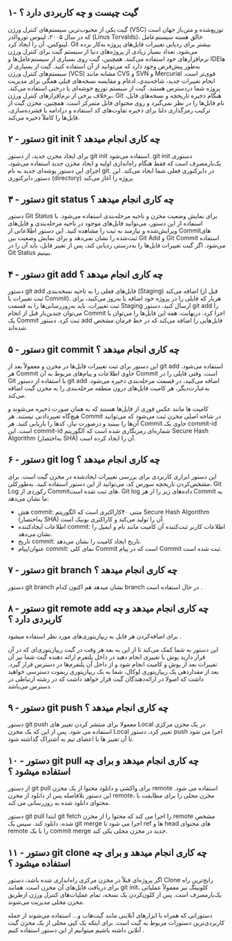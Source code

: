 ## ۱- گیت چیست و چه کاربردی دارد ؟

گیت یکی از محبوب‌ترین سیستم‌های کنترل ورژن (VSC) توزیع‌شده و متن‌باز جهان است که در سال ۲۰۰۵، لینوس توروالدز (Linus Torvalds)، خالق هسته سیستم‌عامل لینوکس، آن را ایجاد کرد. Git بیشتر برای ردیابی تغییرات فایل‌های پروژه به‌کار برده می‌شود. تعداد بسیار زیادی از پروژه‌های دنیا از سیستم گیت برای کنترل ورژن نرم‌افزارهای خود استفاده می‌کنند. همچنین، گیت روی بسیاری از سیستم‌عامل‌ها و IDEها به‌طور پیش‌فرض وجود دارد که می‌توانید از آن استفاده کنید.
گیت از بسیاری از سیستم‌های کنترل ورژن (VCS) مشابه مانند CVS و SVN و Mercurial قوی‌تر است. انجام تغییرات جدید، شاخه‌بندی، ادغام و مقایسه نسخه‌های قبلی همگی برای مدیریت پروژه شما دردسترس هستند. گیت از سیستم توزیع خوشه‌ای یا درختی استفاده می‌کند. برخلاف برخی از نرم‌افزارهای کنترل ورژن، Git هنگام ذخیره تاریخچه و نسخه‌های فایل، نام فایل‌ها را در نظر نمی‌گیرد و روی محتوای فایل متمرکز است. همچنین، مخزن گیت از ترکیب رمزگذاری دلتا برای ذخیره تفاوت‌های کد استفاده و درادامه با فشرده‌سازی، فایل‌ها را کاملاً ذخیره می‌کند.

## ۲ - دستور git init چه کاری انجام میدهد ؟

برای ایجاد مخزن جدید، از دستور git init استفاده می‌شود. git init دستوری یک‌بارمصرف است که فقط هنگام راه‌اندازی اولیه و ایجاد مخزن جدید استفاده می‌شود. اجرای این دستور پوشه‌ای جدید به نام git. در دایرکتوری فعلی شما ایجاد می‌کند.
این دستور دایرکتوری (directory) پروژه را آغاز می‌کند

## ۳ - دستور git status چه کاری انجام میدهد ؟

دستور Git Status برای نمایش وضعیت مخزن و ناحیه مرحله‌بندی استفاده می‌شود. با استفاده از این دستور، می‌توانید فایل‌های موجود در ناحیه مرحله‌بندی و فایل‌های ویرایش‌شده‌ و نیازمند به ثبت را مشاهده کنید. این دستور اطلاعاتی از Commitهای ثبت‌شده را نشان نمی‌دهد و برای نمایش وضعیت بین Git Add و Git Commit استفاده می‌شود. اگر گیت تغییرات فایل‌ها را به‌درستی ردیابی کند، پس از تغییر فایل، باید آن را در Git Status ببینیم.

## ۴ - دستور git add چه کاری انجام میدهد ؟

دستور git add فایل‌های فعلی را به ناحیه نسخه‌بندی (Staging) اضافه می‌کند (قبل از ثبت تغییرات با Commit). هربار که فایلی را در پروژه خود اضافه یا به‌روز می‌کنید، برای ثبت تغییرات، باید به‌روز‌رسانی‌ها را به قسمت Staging ارسال کنید. دستور git add را می‌توان چندین‌بار قبل از انجام Commit اجرا کرد. در‌نهایت، همه این فایل‌ها را می‌توان با یک Commit ثبت کرد. دستور add فایل‌هایی را اضافه می‌کند که در خط فرمان مشخص شده‌اند.

## ۵ - دستور git commit چه کاری انجام میدهد ؟

این دستور برای ثبت تغییرات فایل‌ها در مخزن و معمولاً بعد از git add استفاده می‌شود. هر Commit حاوی اطلاعات و پیام‌های مربوط به آن Commit است. وقتی فایلی را در Git با استفاده از دستور git add اضافه می‌کنید، در قسمت مرحله‌بندی ذخیره می‌شود. به‌عبارت‌دیگر، هر کامیت فایل‌های درون منطقه مرحله‌بندی را به مخزن گیت اضافه می‌کند.

کامیت ها مانند عکس فوری از فایل‌ها هستند که به همان صورت ذخیره می‌شوند و هیچ‌گاه تغییردادنی نیستند. هر Commit در شاخه اصلی مخزن ثبت می‌شود که می‌توانید آن‌ها را ببینید و درصورت نیاز، کدها را بازیابی کنید. هر Commit حاوی یک commit-id است. این commit-id شماره‌ای رمزنگاری شده است که الگوریتم Secure Hash Algorithm (به‌اختصار SHA) آن را ایجاد کرده است.

## ۶ - دستور git log چه کاری انجام میدهد ؟

این دستور ابزاری کاربردی برای بررسی تغییرات ایجاد‌شده در مخزن گیت است. برای مشخص‌کردن تاریخچه سورس کد، می‌توانید از این دستور استفاده کنید. به‌طور‌کلی، Git Log رکوردی از Commitهای ثبت شده است. Git log داده‌های زیر را از هر Commit به ما نشان می‌دهد:

- هش commit: متنی ۴۰کاراکتری است که الگوریتم Secure Hash Algorithm (به‌اختصار SHA) آن را تولید می‌کند و کاراکتری یونیک است.
- اطلاعات ایجاد‌کننده commit: اطلاعات کاربر ثبت‌کننده آن کامیت مانند نام و ایمیل را نشان می‌دهد.
- تاریخ commit: تاریخ ایجاد کامیت را نشان می‌دهد.
- عنوان/پیام commit: نمای کلی Commit است که در پیام Commit ثبت شده است.

## ۷ - دستور git branch چه کاری انجام میدهد ؟

دستور git branch نشان میدهد هم اکنون
کدام branch در حال استفاده است .

## ۸ - دستور git remote add چه کاری انجام میدهد و چه کاربردی دارد ؟

برای اضافه‌کردن هر فایل به ریپازیتوری‌های مورد نظر استفاده میشود .

این دستور به شما کمک می‌کند تا از این به بعد هر وقت در گیت ریپازیتوری‌ای که در آن قرار دارید پوش یا تغییری انجام دهید در داخل پلتفرم ارائه دهنده گیت شما نیز آن تغییرات بعد از پوش و کامیت انجام شود و از داخل آن پلتفرم‌ها در دسترس قرار گیرد. بعد از مقدار‌دهی یک ریپازیتوری لوکال، شما به یک ریپازیتوری ریموت دسترسی خواهید داشت که اصولا در ارائه‌دهندگان گیت قرار خواهد داشت که در رشته ارتباطی در دسترس می‌باشد.

## ۹ - دستور git push چه کاری انجام میدهد ؟

دستور git push معمولا برای منتشر کردن تغییر های Local در یک مخزن مرکزی استفاده می شود. پس از این که یک مخزن Local تغییر کرد، دستور push اجرا می شود تا آن تغییر ها با اعضای تیم به اشتراک گذاشته شود.

## ۱۰ - دستور git pull چه کاری انجام میدهد و برای چه استفاده میشود ؟

از دستور git pull برای واکشی و دانلود محتوا از یک مخزن remote استفاده می شود. این دستور بلافاصله پس از دانلود از مخزن remote، مخزن محلی را برای مطابقت با محتوای دانلود شده به روزرسانی می کند.

دستور git pull ابتدا git fetch را اجرا می کند که محتوا را از مخزن remote مشخص شده، دانلود کند. سپس یک git merge اجرا می شود تا ref ها و head های محتوای remote را با یک commit merge جدید در مخزن محلی یکی کند.

## ۱۱ - دستور git clone چه کاری انجام میدهد و برای چه استفاده میشود ؟

اگر پروژه‌ای قبلاً در مخزن مرکزی راه‌اندازی شده باشد، دستور Clone رایج‌ترین راه برای دریافت فایل‌های آن مخزن است. همانند git init، کلونینگ نیز معمولاً عملیاتی یک‌بار‌مصرف است. پس از کلون‌کردن یک نسخه، تمام عملیات‌های کنترل ورژن ازطریق مخزن محلی مدیریت می‌شوند.

دستوراتی که همراه با ابزارهای آنلاینی مانند گیت‌هاب و... استفاده می‌شوند از جمله کاربردی‌ترین دستورات مربوط به گیت است. برای اینکه یک کپی محلی از یک مخزن گیت آنلاین داشته باشیم میتوانیم از این دستور استفاده کنیم .
